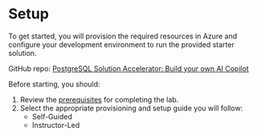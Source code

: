 # Setup

To get started, you will provision the required resources in Azure and configure your development environment to run the provided starter solution.

GitHub repo: [PostgreSQL Solution Accelerator: Build your own AI Copilot](https://github.com/solliancenet/microsoft-postgresql-solution-accelerator-build-your-own-ai-copilot)

Before starting, you should:

1. Review the [prerequisites](../02-Setup/0-Prerequisites/index.md) for completing the lab.
2. Select the appropriate provisioning and setup guide you will follow:
      - Self-Guided
      - Instructor-Led
